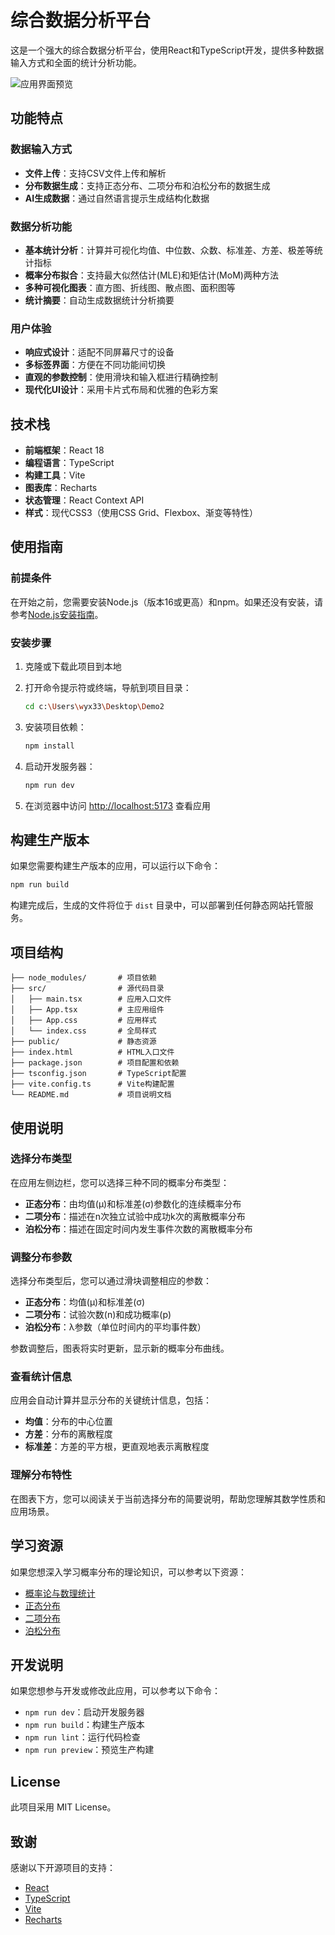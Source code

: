 # 综合数据分析平台

这是一个强大的综合数据分析平台，使用React和TypeScript开发，提供多种数据输入方式和全面的统计分析功能。

![应用界面预览]()

## 功能特点

### 数据输入方式
- **文件上传**：支持CSV文件上传和解析
- **分布数据生成**：支持正态分布、二项分布和泊松分布的数据生成
- **AI生成数据**：通过自然语言提示生成结构化数据

### 数据分析功能
- **基本统计分析**：计算并可视化均值、中位数、众数、标准差、方差、极差等统计指标
- **概率分布拟合**：支持最大似然估计(MLE)和矩估计(MoM)两种方法
- **多种可视化图表**：直方图、折线图、散点图、面积图等
- **统计摘要**：自动生成数据统计分析摘要

### 用户体验
- **响应式设计**：适配不同屏幕尺寸的设备
- **多标签界面**：方便在不同功能间切换
- **直观的参数控制**：使用滑块和输入框进行精确控制
- **现代化UI设计**：采用卡片式布局和优雅的色彩方案

## 技术栈

- **前端框架**：React 18
- **编程语言**：TypeScript
- **构建工具**：Vite
- **图表库**：Recharts
- **状态管理**：React Context API
- **样式**：现代CSS3（使用CSS Grid、Flexbox、渐变等特性）

## 使用指南

### 前提条件

在开始之前，您需要安装Node.js（版本16或更高）和npm。如果还没有安装，请参考[Node.js安装指南](nodejs_installation_guide.md)。

### 安装步骤

1. 克隆或下载此项目到本地

2. 打开命令提示符或终端，导航到项目目录：
   ```bash
   cd c:\Users\wyx33\Desktop\Demo2
   ```

3. 安装项目依赖：
   ```bash
   npm install
   ```

4. 启动开发服务器：
   ```bash
   npm run dev
   ```

5. 在浏览器中访问 [http://localhost:5173](http://localhost:5173) 查看应用

## 构建生产版本

如果您需要构建生产版本的应用，可以运行以下命令：

```bash
npm run build
```

构建完成后，生成的文件将位于 `dist` 目录中，可以部署到任何静态网站托管服务。

## 项目结构

```
├── node_modules/       # 项目依赖
├── src/                # 源代码目录
│   ├── main.tsx        # 应用入口文件
│   ├── App.tsx         # 主应用组件
│   ├── App.css         # 应用样式
│   └── index.css       # 全局样式
├── public/             # 静态资源
├── index.html          # HTML入口文件
├── package.json        # 项目配置和依赖
├── tsconfig.json       # TypeScript配置
├── vite.config.ts      # Vite构建配置
└── README.md           # 项目说明文档
```

## 使用说明

### 选择分布类型

在应用左侧边栏，您可以选择三种不同的概率分布类型：
- **正态分布**：由均值(μ)和标准差(σ)参数化的连续概率分布
- **二项分布**：描述在n次独立试验中成功k次的离散概率分布
- **泊松分布**：描述在固定时间内发生事件次数的离散概率分布

### 调整分布参数

选择分布类型后，您可以通过滑块调整相应的参数：
- **正态分布**：均值(μ)和标准差(σ)
- **二项分布**：试验次数(n)和成功概率(p)
- **泊松分布**：λ参数（单位时间内的平均事件数）

参数调整后，图表将实时更新，显示新的概率分布曲线。

### 查看统计信息

应用会自动计算并显示分布的关键统计信息，包括：
- **均值**：分布的中心位置
- **方差**：分布的离散程度
- **标准差**：方差的平方根，更直观地表示离散程度

### 理解分布特性

在图表下方，您可以阅读关于当前选择分布的简要说明，帮助您理解其数学性质和应用场景。

## 学习资源

如果您想深入学习概率分布的理论知识，可以参考以下资源：

- [概率论与数理统计](https://zh.wikipedia.org/wiki/%E6%A6%82%E7%8E%87%E8%AE%BA%E4%B8%8E%E6%95%B0%E7%90%86%E7%BB%9F%E8%AE%A1)
- [正态分布](https://zh.wikipedia.org/wiki/%E6%AD%A3%E6%80%81%E5%88%86%E5%B8%83)
- [二项分布](https://zh.wikipedia.org/wiki/%E4%BA%8C%E9%A0%85%E5%88%86%E5%B8%83)
- [泊松分布](https://zh.wikipedia.org/wiki/%E6%B3%8A%E6%9D%BE%E5%88%86%E5%B8%83)

## 开发说明

如果您想参与开发或修改此应用，可以参考以下命令：

- `npm run dev`：启动开发服务器
- `npm run build`：构建生产版本
- `npm run lint`：运行代码检查
- `npm run preview`：预览生产构建

## License

此项目采用 MIT License。

## 致谢

感谢以下开源项目的支持：
- [React](https://react.dev/)
- [TypeScript](https://www.typescriptlang.org/)
- [Vite](https://vitejs.dev/)
- [Recharts](https://recharts.org/)